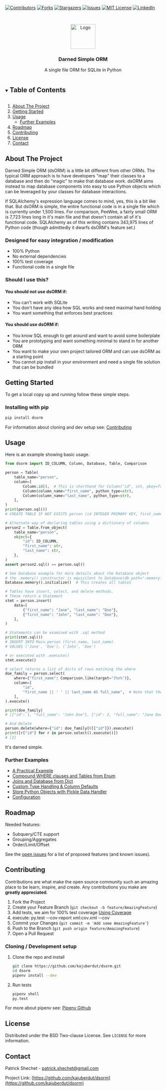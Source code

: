 <!--
*** Thanks for checking out the Best-README-Template. If you have a suggestion
*** that would make this better, please fork the repo and create a pull request
*** or simply open an issue with the tag "enhancement".
*** Thanks again! Now go create something AMAZING! :D
***
***
***
*** To avoid retyping too much info. Do a search and replace for the following:
*** kajuberdut, dsORM, twitter_handle, patrick.shechet@gmail.com, Darned Simple ORM, A single file ORM for SQLite in Python
-->



<!-- PROJECT SHIELDS -->
<!--
*** I'm using markdown "reference style" links for readability.
*** Reference links are enclosed in brackets [ ] instead of parentheses ( ).
*** See the bottom of this document for the declaration of the reference variables
*** for contributors-url, forks-url, etc. This is an optional, concise syntax you may use.
*** https://www.markdownguide.org/basic-syntax/#reference-style-links
-->
[![Contributors][contributors-shield]][contributors-url]
[![Forks][forks-shield]][forks-url]
[![Stargazers][stars-shield]][stars-url]
[![Issues][issues-shield]][issues-url]
[![MIT License][license-shield]][license-url]
[![LinkedIn][linkedin-shield]][linkedin-url]



<!-- PROJECT LOGO -->
<br />
<p align="center">
  <a href="https://github.com/kajuberdut/dsorm">
    <img src="https://github.com/kajuberdut/dsorm/blob/main/images/logo.png?raw=true" alt="Logo" width="80" height="80">
  </a>

  <h3 align="center">Darned Simple ORM</h3>

  <p align="center">
    A single file ORM for SQLite in Python
  </p>
</p>



<!-- TABLE OF CONTENTS -->
<details open="open">
  <summary><h2 style="display: inline-block">Table of Contents</h2></summary>
  <ol>
    <li>
      <a href="#about-the-project">About The Project</a>
    </li>
    <li>
      <a href="#getting-started">Getting Started</a>
    </li>
    <li><a href="#usage">Usage</a>
      <ul>
        <li><a href="#further-examples">Further Examples</a></li>
      </ul>
    </li>
    <li><a href="#roadmap">Roadmap</a></li>
    <li><a href="#contributing">Contributing</a></li>
    <li><a href="#license">License</a></li>
    <li><a href="#contact">Contact</a></li>
  </ol>
</details>



<!-- ABOUT THE PROJECT -->
## About The Project

Darned Simple ORM (dsORM) is a little bit different from other ORMs.
The typical ORM approach is to have developers "map" their classes to a database and then do "magic" to make that database work.
dsORM aims instead to map database components into easy to use Python objects which can be leveraged by your classes for database interactions.

If SQLAlchemy's expression language comes to mind, yes, this is a bit like that. But dsORM is simple, the entire functional code is in a single file which is currently under 1,500 lines.
For comparison, PeeWee, a fairly small ORM is 7,723 lines long in it's main file and that doesn't contain all of it's functional code.
SQLAlchemy as of this writing contains 343,975 lines of Python code (though admittedly it dwarfs dsORM's feature set.)


### Designed for easy integration / modification

* 100% Python 
* No external dependencies
* 100% test coverage
* Functional code in a single file

### Should I use this?
#### You should **not** use dsORM if:
* You can't work with SQLite
* You don't have any idea how SQL works and need maximal hand holding
* You want something that enforces best practices

#### You should use dsORM if:
* You know SQL enough to get around and want to avoid some boilerplate
* You are prototyping and want something minimal to stand in for another ORM
* You want to make your own project tailored ORM and can use dsORM as a starting point
* You cannot pip install in your environment and need a single file solution that can be bundled

<!-- GETTING STARTED -->
## Getting Started

To get a local copy up and running follow these simple steps.

### Installing with pip

  ```sh
  pip install dsorm
  ```

For information about cloning and dev setup see: [Contributing](#Contributing)


<!-- USAGE EXAMPLES -->
## Usage
Here is an example showing basic usage.

```python
from dsorm import ID_COLUMN, Column, Database, Table, Comparison

person = Table(
    table_name="person",
    column=[
        Column.id(),  # This is shorthand for Column("id", int, pkey=True)
        Column(column_name="first_name", python_type=str),
        Column(column_name="last_name", python_type=str),
    ],
)
print(person.sql())
# CREATE TABLE IF NOT EXISTS person (id INTEGER PRIMARY KEY, first_name TEXT, last_name TEXT);

# Alternate way of declaring tables using a dictionary of columns
person2 = Table.from_object(
    table_name="person",
    object={
        "id": ID_COLUMN,
        "first_name": str,
        "last_name": str,
    },
)
assert person2.sql() == person.sql()

# See Database example for more details about the Database object
# the .memory() constructor is equivilent to Database(db_path=":memory:", is_default=True)
Database.memory().initialize()  # This creates all tables

# Tables have insert, select, and delete methods.
# These return a Statement
stmt = person.insert(
    data=[
        {"first_name": "Jane", "last_name": "Doe"},
        {"first_name": "John", "last_name": "Doe"},
    ],
)

# Statements can be examined with .sql method
print(stmt.sql())
# INSERT INTO Main.person (first_name, last_name)
# VALUES ('Jane', 'Doe'), ('John', 'Doe')

# or executed with .execute()
stmt.execute()

# select returns a list of dicts of rows matching the where
doe_family = person.select(
    where={"first_name": Comparison.like(target="J%n%")},
    column=[
        "id",
        "first_name || ' ' || last_name AS full_name",  # Note that the columns can be sql
    ],
).execute()

print(doe_family)
# [{"id": 1, "full_name": "John Doe"}, {"id": 2, "full_name": "Jane Doe"}]

# And Delete
person.delete(where={"id": doe_family[0]["id"]}).execute()
print([r["id"] for r in person.select().execute()])
# [2]
```

It's darned simple.

### Further Examples
* [A Practical Example](https://github.com/kajuberdut/dsorm/blob/main/examples/PracticalExample.py)
* [Compound WHERE clauses and Tables from Enum](https://github.com/kajuberdut/dsorm/blob/main/examples/AdvancedWhere.py)
* [Joins and Database from Dict](https://github.com/kajuberdut/dsorm/blob/main/examples/JoinExample.py)
* [Custom Type Handling & Column Defaults](https://github.com/kajuberdut/dsorm/blob/main/examples/CustomTypeHandlerAndDefault.py)
* [Store Python Objects with Pickle Data Handler](https://github.com/kajuberdut/dsorm/blob/main/examples/PickleData.py)
* [Configuration](https://github.com/kajuberdut/dsorm/blob/main/examples/AdvancedConfiguration.py)
<!-- * [Statements](https://github.com/kajuberdut/dsorm/blob/main/examples/Statements.py) -->


<!-- ROADMAP -->
## Roadmap

Needed features:
* Subquery/CTE support
* Grouping/Aggregates
* Order/Limit/Offset

See the [open issues](https://github.com/kajuberdut/dsorm/issues) for a list of proposed features (and known issues).



<!-- CONTRIBUTING -->
## Contributing

Contributions are what make the open source community such an amazing place to be learn, inspire, and create. Any contributions you make are **greatly appreciated**.

1. Fork the Project
2. Create your Feature Branch (`git checkout -b feature/AmazingFeature`)
3. Add tests, we aim for 100% test coverage [Using Coverage](https://coverage.readthedocs.io/en/coverage-5.3.1/#using-coverage-py)
4. execute: py.test --cov-report xml:cov.xml --cov
5. Commit your Changes (`git commit -m 'Add some AmazingFeature'`)
6. Push to the Branch (`git push origin feature/AmazingFeature`)
7. Open a Pull Request

### Cloning / Development setup
1. Clone the repo and install
    ```sh
    git clone https://github.com/kajuberdut/dsorm.git
    cd dsorm
    pipenv install --dev
    ```
2. Run tests
    ```sh
    pipenv shell
    py.test
    ```
  For more about pipenv see: [Pipenv Github](https://github.com/pypa/pipenv)



<!-- LICENSE -->
## License

Distributed under the BSD Two-clause License. See `LICENSE` for more information.



<!-- CONTACT -->
## Contact

Patrick Shechet - patrick.shechet@gmail.com

Project Link: [https://github.com/kajuberdut/dsorm](https://github.com/kajuberdut/dsorm)




<!-- MARKDOWN LINKS & IMAGES -->
<!-- https://www.markdownguide.org/basic-syntax/#reference-style-links -->
[contributors-shield]: https://img.shields.io/github/contributors/kajuberdut/dsorm.svg?style=for-the-badge
[contributors-url]: https://github.com/kajuberdut/dsorm/graphs/contributors
[forks-shield]: https://img.shields.io/github/forks/kajuberdut/dsorm.svg?style=for-the-badge
[forks-url]: https://github.com/kajuberdut/dsorm/network/members
[stars-shield]: https://img.shields.io/github/stars/kajuberdut/dsorm.svg?style=for-the-badge
[stars-url]: https://github.com/kajuberdut/dsorm/stargazers
[issues-shield]: https://img.shields.io/github/issues/kajuberdut/dsorm.svg?style=for-the-badge
[issues-url]: https://github.com/kajuberdut/dsorm/issues
[license-shield]: https://img.shields.io/badge/License-BSD%202--Clause-orange.svg?style=for-the-badge
[license-url]: https://github.com/kajuberdut/dsorm/blob/main/LICENSE
[linkedin-shield]: https://img.shields.io/badge/-LinkedIn-black.svg?style=for-the-badge&logo=linkedin&colorB=555
[linkedin-url]: https://www.linkedin.com/in/patrick-shechet